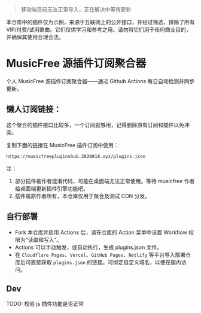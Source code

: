 > 移动端目前无法正常导入，正在解决中等待更新

本仓库中的插件仅为示例，来源于互联网上的公开接口，并经过筛选，排除了所有VIP/付费/试用歌曲。它们仅供学习和参考之用。请勿将它们用于任何商业目的，并确保其使用合理合法。

# MusicFree 源插件订阅聚合器

个人 MusicFree 源插件订阅聚合器——通过 Github Actions 每日自动检测并同步更新。

## 懒人订阅链接：

这个聚合的插件接口比较多，一个订阅就够用，记得删除原有订阅和插件以免冲突。

复制下面的链接在 MusicFree 插件订阅中使用：
```
https://musicfreepluginshub.2020818.xyz/plugins.json
```
注：

1. 部分插件被作者混淆代码，可能在桌面端无法正常使用。等待 musicfree 作者给桌面端更新插件引擎功能吧。
2. 插件属原作者所有，本仓库仅用于聚合及测试 CDN 分发。

## 自行部署

- Fork 本仓库并启用 Actions 后，请在仓库的 Action 菜单中设置 Workflow 权限为“读取和写入”。
- Actions 可以手动触发，或自动执行，生成 plugins.json 文件。
- 在 `Cloudflare Pages`、`Vercel`、`GitHub Pages`、`Netlify` 等平台导入部署仓库后可直接获取 `plugins.json` 的链接。可绑定自定义域名，以便在国内访问。


## Dev

TODO: 校验 js 插件功能是否正常
